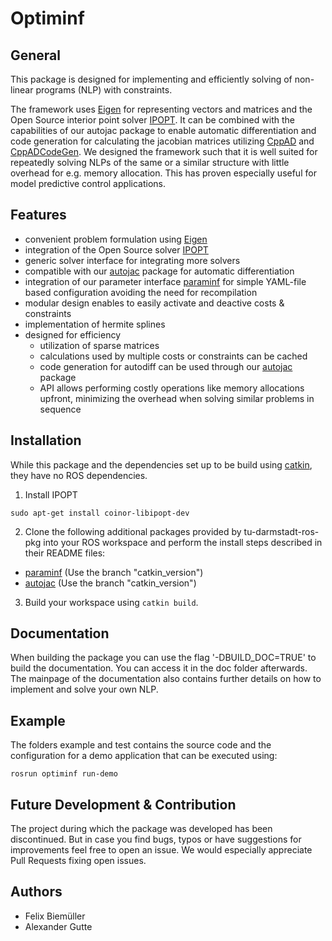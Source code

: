 #  Optiminf
## General
This package is designed for implementing and efficiently solving of non-linear programs (NLP) with constraints.

The framework uses [Eigen](https://eigen.tuxfamily.org/) for representing vectors and matrices and the Open Source interior point solver [IPOPT](https://github.com/coin-or/Ipopt).
It can be combined with the capabilities of our autojac package to enable automatic differentiation and code generation for calculating the jacobian matrices utilizing [CppAD](https://github.com/coin-or/CppAD) and [CppADCodeGen](https://github.com/joaoleal/CppADCodeGen). 
We designed the framework such that it is well suited for repeatedly solving NLPs of the same or a similar structure with little overhead for e.g. memory allocation.
This has proven especially useful for model predictive control applications.

## Features
- convenient problem formulation using [Eigen](https://eigen.tuxfamily.org/)
- integration of the Open Source solver [IPOPT](https://github.com/coin-or/Ipopt)
- generic solver interface for integrating more solvers
- compatible with our [autojac](https://github.com/tu-darmstadt-ros-pkg/autojac) package for automatic differentiation
- integration of our parameter interface [paraminf](https://github.com/tu-darmstadt-ros-pkg/paraminf) for simple YAML-file based configuration avoiding the need for recompilation
- modular design enables to easily activate and deactive costs & constraints 
- implementation of hermite splines
- designed for efficiency
  - utilization of sparse matrices
  - calculations used by multiple costs or constraints can be cached
  - code generation for autodiff can be used through our [autojac](https://github.com/tu-darmstadt-ros-pkg/autojac) package
  - API allows performing costly operations like memory allocations upfront, minimizing the overhead when solving similar problems in sequence
  

## Installation
While this package and the dependencies set up to be build using [catkin](http://wiki.ros.org/catkin), they have no ROS dependencies.
1. Install IPOPT
```
sudo apt-get install coinor-libipopt-dev
```
2. Clone the following additional packages provided by tu-darmstadt-ros-pkg into your ROS workspace and perform the install steps described in their README files:
- [paraminf](https://github.com/tu-darmstadt-ros-pkg/paraminf) (Use the branch "catkin_version")
- [autojac](https://github.com/tu-darmstadt-ros-pkg/autojac) (Use the branch "catkin_version")
3. Build your workspace using `catkin build`.

## Documentation
When building the package you can use the flag '-DBUILD_DOC=TRUE' to build the documentation. You can access it in the doc folder afterwards.
The mainpage of the documentation also contains further details on how to implement and solve your own NLP.

## Example
The folders example and test contains the source code and the configuration for a demo application that can be executed using:
```
rosrun optiminf run-demo
```

## Future Development & Contribution
The project during which the package was developed has been discontinued.
But in case you find bugs, typos or have suggestions for improvements feel free to open an issue.
We would especially appreciate Pull Requests fixing open issues.

## Authors
- Felix Biemüller
- Alexander Gutte